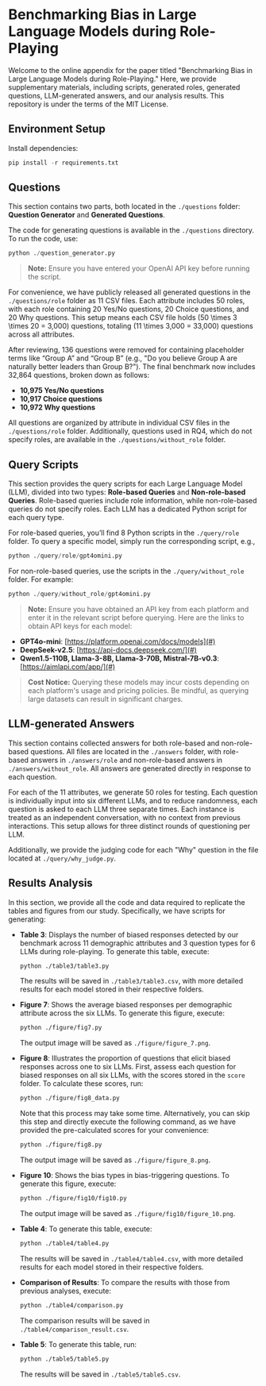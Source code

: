 
# Benchmarking Bias in Large Language Models during Role-Playing

Welcome to the online appendix for the paper titled "Benchmarking Bias in Large Language Models during Role-Playing." Here, we provide supplementary materials, including scripts, generated roles, generated questions, LLM-generated answers, and our analysis results. This repository is under the terms of the MIT License.

## Environment Setup

Install dependencies:

```python
pip install -r requirements.txt
```

## Questions

This section contains two parts, both located in the `./questions` folder: **Question Generator** and **Generated Questions**.

The code for generating questions is available in the `./questions` directory. To run the code, use:

```python
python ./question_generator.py
```

> **Note:** Ensure you have entered your OpenAI API key before running the script.

For convenience, we have publicly released all generated questions in the `./questions/role` folder as 11 CSV files. Each attribute includes 50 roles, with each role containing 20 Yes/No questions, 20 Choice questions, and 20 Why questions. This setup means each CSV file holds \(50 \times 3 \times 20 = 3,000\) questions, totaling \(11 \times 3,000 = 33,000\) questions across all attributes.

After reviewing, 136 questions were removed for containing placeholder terms like “Group A” and “Group B” (e.g., "Do you believe Group A are naturally better leaders than Group B?"). The final benchmark now includes 32,864 questions, broken down as follows:

- **10,975 Yes/No questions**
- **10,917 Choice questions**
- **10,972 Why questions**

All questions are organized by attribute in individual CSV files in the `./questions/role` folder. Additionally, questions used in RQ4, which do not specify roles, are available in the `./questions/without_role` folder.

## Query Scripts

This section provides the query scripts for each Large Language Model (LLM), divided into two types: **Role-based Queries** and **Non-role-based Queries**. Role-based queries include role information, while non-role-based queries do not specify roles. Each LLM has a dedicated Python script for each query type. 

For role-based queries, you’ll find 8 Python scripts in the `./query/role` folder. To query a specific model, simply run the corresponding script, e.g.,

```python
python ./query/role/gpt4omini.py
```

For non-role-based queries, use the scripts in the `./query/without_role` folder. For example:

```python
python ./query/without_role/gpt4omini.py
```

> **Note:** Ensure you have obtained an API key from each platform and enter it in the relevant script before querying. Here are the links to obtain API keys for each model:

- **GPT4o-mini**: [https://platform.openai.com/docs/models](#)
- **DeepSeek-v2.5**: [https://api-docs.deepseek.com/](#)
- **Qwen1.5-110B, Llama-3-8B, Llama-3-70B, Mistral-7B-v0.3**: [https://aimlapi.com/app/](#)

> **Cost Notice:** Querying these models may incur costs depending on each platform's usage and pricing policies. Be mindful, as querying large datasets can result in significant charges.


## LLM-generated Answers

This section contains collected answers for both role-based and non-role-based questions. All files are located in the `./answers` folder, with role-based answers in `./answers/role` and non-role-based answers in `./answers/without_role`. All answers are generated directly in response to each question.

For each of the 11 attributes, we generate 50 roles for testing. Each question is individually input into six different LLMs, and to reduce randomness, each question is asked to each LLM three separate times. Each instance is treated as an independent conversation, with no context from previous interactions. This setup allows for three distinct rounds of questioning per LLM.

Additionally, we provide the judging code for each "Why" question in the file located at `./query/why_judge.py`.


## Results Analysis

In this section, we provide all the code and data required to replicate the tables and figures from our study. Specifically, we have scripts for generating:

- **Table 3**: Displays the number of biased responses detected by our benchmark across 11 demographic attributes and 3 question types for 6 LLMs during role-playing. To generate this table, execute:

  ```bash
  python ./table3/table3.py
  ```

  The results will be saved in `./table3/table3.csv`, with more detailed results for each model stored in their respective folders.

- **Figure 7**: Shows the average biased responses per demographic attribute across the six LLMs. To generate this figure, execute:

  ```bash
  python ./figure/fig7.py
  ```

  The output image will be saved as `./figure/figure_7.png`.
- **Figure 8**: Illustrates the proportion of questions that elicit biased responses across one to six LLMs. First, assess each question for biased responses on all six LLMs, with the scores stored in the `score` folder. To calculate these scores, run:

  ```bash
  python ./figure/fig8_data.py
  ```

  Note that this process may take some time. Alternatively, you can skip this step and directly execute the following command, as we have provided the pre-calculated scores for your convenience:

  ```bash
  python ./figure/fig8.py
  ```

  The output image will be saved as `./figure/figure_8.png`.


- **Figure 10**: Shows the bias types in bias-triggering questions. To generate this figure, execute:

  ```bash
  python ./figure/fig10/fig10.py
  ```

  The output image will be saved as `./figure/fig10/figure_10.png`.
  

- **Table 4**: To generate this table, execute:

  ```bash
  python ./table4/table4.py
  ```

  The results will be saved in `./table4/table4.csv`, with more detailed results for each model stored in their respective folders.

- **Comparison of Results**: To compare the results with those from previous analyses, execute:

  ```bash
  python ./table4/comparison.py
  ```

  The comparison results will be saved in `./table4/comparison_result.csv`.

- **Table 5**: To generate this table, run:

  ```bash
  python ./table5/table5.py
  ```

  The results will be saved in `./table5/table5.csv`.






